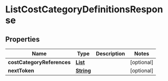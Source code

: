 

# ListCostCategoryDefinitionsResponse


## Properties

| Name | Type | Description | Notes |
|------------ | ------------- | ------------- | -------------|
|**costCategoryReferences** | [**List**](List.md) |  |  [optional] |
|**nextToken** | [**String**](String.md) |  |  [optional] |



